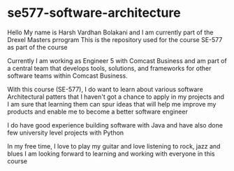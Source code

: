 # se577-software-architecture

Hello
My name is Harsh Vardhan Bolakani and I am currently part of the Drexel Masters prrogram
This is the repository used for the course SE-577 as part of the course

Currently I am working as Engineer 5 with Comcast Business and am part of a central team that develops tools, solutions, and frameworks for other software teams within Comcast Business.

With this course (SE-577), I do want to learn about various software Architectural patters that I haven't got a chance to apply in my projects and I am sure that learning them can spur ideas that will help me improve my products and enable me to become a better software engineer

I do have good experience building software with Java and have also done few university level projects with Python

In my free time, I love to play my guitar and love listening to rock, jazz and blues
I am looking forward to learning and working with everyone in this course
